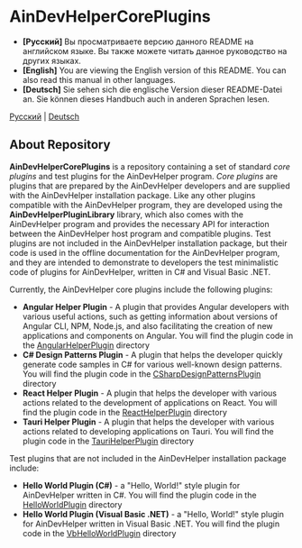 # AinDevHelperCorePlugins

* **[Русский]** Вы просматриваете версию данного README на английском языке. Вы также можете читать данное руководство на других языках.
* **[English]** You are viewing the English version of this README. You can also read this manual in other languages.
* **[Deutsch]** Sie sehen sich die englische Version dieser README-Datei an. Sie können dieses Handbuch auch in anderen Sprachen lesen.

[Русский](README-ru.md) | [Deutsch](README-de.md)

## About Repository

**AinDevHelperCorePlugins** is a repository containing a set of standard *core plugins* and test plugins for the AinDevHelper program. *Core plugins* are 
plugins that are prepared by the AinDevHelper developers and are supplied with the AinDevHelper installation package. 
Like any other plugins compatible with the AinDevHelper program, they are developed using the **AinDevHelperPluginLibrary** library, which 
also comes with the AinDevHelper program and provides the necessary API for interaction between the AinDevHelper host program and compatible plugins. 
Test plugins are not included in the AinDevHelper installation package, but their code is used in the offline documentation for the AinDevHelper program, 
and they are intended to demonstrate to developers the test minimalistic code of plugins for AinDevHelper, written in C# and Visual Basic .NET.

Currently, the AinDevHelper core plugins include the following plugins:
- **Angular Helper Plugin** - A plugin that provides Angular developers with various useful actions, such as getting information about versions of
Angular CLI, NPM, Node.js, and also facilitating the creation of new applications and components on Angular. You will find the plugin code in the [AngularHelperPlugin](./AngularHelperPlugin) directory
- **C# Design Patterns Plugin** - A plugin that helps the developer quickly generate code samples in C# for various well-known design patterns. You will find the plugin code in the [CSharpDesignPatternsPlugin](./CSharpDesignPatternsPlugin) directory
- **React Helper Plugin** - A plugin that helps the developer with various actions related to the development of applications on React. You will find the plugin code in the [ReactHelperPlugin](./ReactHelperPlugin) directory
- **Tauri Helper Plugin** - A plugin that helps the developer with various actions related to developing applications on Tauri. You will find the plugin code in the [TauriHelperPlugin](./TauriHelperPlugin) directory

Test plugins that are not included in the AinDevHelper installation package include:
- **Hello World Plugin (C#)** - a "Hello, World!" style plugin for AinDevHelper written in C#. You will find the plugin code in the [HelloWorldPlugin](./HelloWorldPlugin) directory
- **Hello World Plugin (Visual Basic .NET)** - a "Hello, World!" style plugin for AinDevHelper written in Visual Basic .NET. You will find the plugin code in the [VbHelloWorldPlugin](./VbHelloWorldPlugin) directory